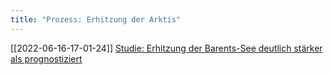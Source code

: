 ```yaml
---
title: "Prozess: Erhitzung der Arktis"
---
```


[[2022-06-16-17-01-24]] [Studie: Erhitzung der Barents-See deutlich stärker als prognostiziert](2022-06-16-17-01-24.html)